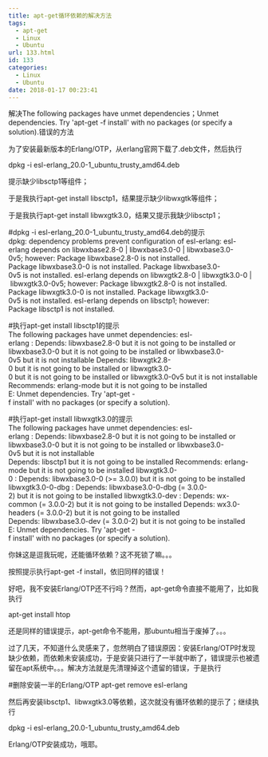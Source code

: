 ```yaml
---
title: apt-get循环依赖的解决方法
tags:
  - apt-get
  - Linux
  - Ubuntu
url: 133.html
id: 133
categories:
  - Linux
  - Ubuntu
date: 2018-01-17 00:23:41
---
```


解决The following packages have unmet dependencies；Unmet dependencies. Try 'apt-get -f install' with no packages (or specify a solution).错误的方法

为了安装最新版本的Erlang/OTP，从erlang官网下载了.deb文件，然后执行

dpkg -i esl-erlang\_20.0-1\_ubuntu\_trusty\_amd64.deb

提示缺少libsctp1等组件；

于是我执行apt-get install libsctp1，结果提示缺少libwxgtk等组件；

于是我执行apt-get install libwxgtk3.0，结果又提示我缺少libsctp1；

#dpkg -i esl-erlang\_20.0-1\_ubuntu\_trusty\_amd64.deb的提示
dpkg: dependency problems prevent configuration of esl-erlang:
esl-erlang depends on libwxbase2.8-0 | libwxbase3.0-0 | libwxbase3.0-0v5; however:
Package libwxbase2.8-0 is not installed.
Package libwxbase3.0-0 is not installed.
Package libwxbase3.0-0v5 is not installed.
esl-erlang depends on libwxgtk2.8-0 | libwxgtk3.0-0 | libwxgtk3.0-0v5; however:
Package libwxgtk2.8-0 is not installed.
Package libwxgtk3.0-0 is not installed.
Package libwxgtk3.0-0v5 is not installed.
esl-erlang depends on libsctp1; however:
Package libsctp1 is not installed.

#执行apt-get install libsctp1的提示
The following packages have unmet dependencies:
esl-erlang : Depends: libwxbase2.8-0 but it is not going to be installed or
libwxbase3.0-0 but it is not going to be installed or
libwxbase3.0-0v5 but it is not installable
Depends: libwxgtk2.8-0 but it is not going to be installed or
libwxgtk3.0-0 but it is not going to be installed or
libwxgtk3.0-0v5 but it is not installable
Recommends: erlang-mode but it is not going to be installed
E: Unmet dependencies. Try 'apt-get -f install' with no packages (or specify a solution).

#执行apt-get install libwxgtk3.0的提示
The following packages have unmet dependencies:
esl-erlang : Depends: libwxbase2.8-0 but it is not going to be installed or
libwxbase3.0-0 but it is not going to be installed or
libwxbase3.0-0v5 but it is not installable
Depends: libsctp1 but it is not going to be installed
Recommends: erlang-mode but it is not going to be installed
libwxgtk3.0-0 : Depends: libwxbase3.0-0 (>= 3.0.0) but it is not going to be installed
libwxgtk3.0-0-dbg : Depends: libwxbase3.0-0-dbg (= 3.0.0-2) but it is not going to be installed
libwxgtk3.0-dev : Depends: wx-common (= 3.0.0-2) but it is not going to be installed
Depends: wx3.0-headers (= 3.0.0-2) but it is not going to be installed
Depends: libwxbase3.0-dev (= 3.0.0-2) but it is not going to be installed
E: Unmet dependencies. Try 'apt-get -f install' with no packages (or specify a solution).

  

你妹这是逗我玩呢，还能循环依赖？这不死锁了嘛。。。

按照提示执行apt-get -f install，依旧同样的错误！

好吧，我不安装Erlang/OTP还不行吗？然而，apt-get命令直接不能用了，比如我执行

apt-get install htop

还是同样的错误提示，apt-get命令不能用，那ubuntu相当于废掉了。。。

  

过了几天，不知道什么灵感来了，忽然明白了错误原因：安装Erlang/OTP时发现缺少依赖，而依赖未安装成功，于是安装只进行了一半就中断了，错误提示也被遗留在apt系统中。。。解决方法就是先清理掉这个遗留的错误，于是执行

#删除安装一半的Erlang/OTP
apt-get remove esl-erlang

然后再安装libsctp1、libwxgtk3.0等依赖，这次就没有循环依赖的提示了；继续执行

dpkg -i esl-erlang\_20.0-1\_ubuntu\_trusty\_amd64.deb

Erlang/OTP安装成功，哦耶。